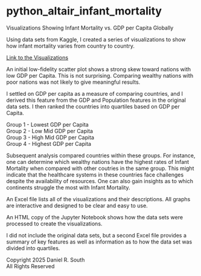 # python_altair_infant_mortality
Visualizations Showing Infant Mortality vs. GDP per Capita Globally

Using data sets from Kaggle, I created a series of visualizations to show how infant mortality varies from country to country.  

[Link to the Visualizations](https://infant-mortality-visualization.s3.us-east-1.amazonaws.com/index.html)

An initial low-fidelity scatter plot shows a strong skew toward nations with low GDP per Capita. This is not surprising. Comparing wealthy nations with poor nations was not likely to give meaningful results.  

I settled on GDP per capita as a measure of comparing countries, and I derived this feature from the GDP and Population features in the original data sets. I then ranked the countries into quartiles based on GDP per Capita.  

Group 1 - Lowest GDP per Capita  
Group 2 - Low Mid GDP per Capita  
Group 3 - High Mid GDP per Capita  
Group 4 - Highest GDP per Capita  

Subsequent analysis compared countries within these groups. For instance, one can determine which wealthy nations have the highest rates of Infant Mortality when compared with other coutries in the same group. This might indicate that the healthcare systems in these countries face challenges despite the availability of resources. One can also gain insights as to which continents struggle the most with Infant Mortality.  

An Excel file lists all of the visualizations and their descriptions. All graphs are interactive and designed to be clear and easy to use.  

An HTML copy of the Jupyter Notebook shows how the data sets were processed to create the visualizations.  

I did not include the original data sets, but a second Excel file provides a summary of key features as well as information as to how the data set was divided into quartiles.  


Copyright 2025 Daniel R. South  
All Rights Reserved  
